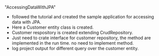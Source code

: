"AccessingDataWithJPA" 

- followed the tutorial and created the sample application for accessing data with JPA. 
- Here a Customer entity class is created. 
- Customer respository is created extending CrudRepository. 
- Just need to crate interface for customer repository, the method are implemented in the run time. no need to implement method. 
- log project output for different query over the customer entity.
